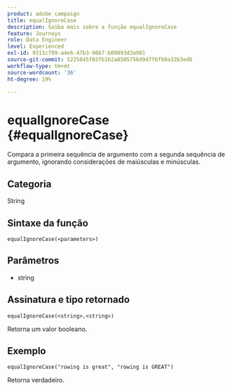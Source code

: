 ```yaml
---
product: adobe campaign
title: equalIgnoreCase
description: Saiba mais sobre a função equalIgnoreCase
feature: Journeys
role: Data Engineer
level: Experienced
exl-id: 9311c799-a4e6-47b3-9867-b09093d3a981
source-git-commit: 5225045f02fb1b2a8505756d9d7f6f60a32b3ed6
workflow-type: tm+mt
source-wordcount: '36'
ht-degree: 19%

---
```


# equalIgnoreCase {#equalIgnoreCase}

Compara a primeira sequência de argumento com a segunda sequência de argumento, ignorando considerações de maiúsculas e minúsculas.

## Categoria

String

## Sintaxe da função

`equalIgnoreCase(<parameters>)`

## Parâmetros

* string

## Assinatura e tipo retornado

`equalIgnoreCase(<string>,<string>)`

Retorna um valor booleano.

## Exemplo

`equalIgnoreCase("rowing is great", "rowing is GREAT")`

Retorna verdadeiro.
